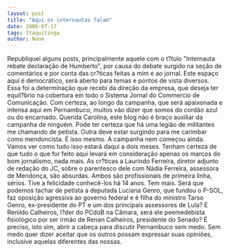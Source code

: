 ```yaml
---
layout: post
title: "Aqui os internautas falam"
date: 2006-07-17
tags: Itaquitinga
author: None
---
```


Republiquei alguns posts, principalmente aquele com o t?tulo \"Internauta rebate declaração de Humberto\", por causa do debate surgido na seção de comentários e por conta das cr?ticas feitas a mim e ao jornal.
Este espaço aqui é democrático, será aberto para temas e pontos de vista diversos. Essa foi a determinação
 que recebi da direção da empresa, que deseja ter equil?brio na cobertura em todo o Sistema Jornal do Commercio de Comunicação. Com certeza, ao longo da campanha, que será apaixonada e intensa aqui em Pernambuco, muitos vão dizer que somos do cordão azul ou do encarnado.
Querida Carolina, este blog não é braço auxiliar da campanha de ninguém. Pode ter certeza que há uma legião de militantes me chamando de petista. Outra deve estar surgindo para me carimbar como mendoncista. É isso mesmo. A campanha nem começou ainda. Vamos ver como tudo isso estará daqui a dois meses.
Tenham certeza de que tudo o que for feito aqui levará em consideração apenas os marcos do bom jornalismo, nada mais. As cr?ticas a Laurindo Ferreira, diretor adjunto de redação do JC, sobre o parentesco dele com Nádia Ferreira, assessora de Mendonça, são absurdas. Ambos são profissionais de primeira linha, sérios. Tive a felicidade conhecê-los há 14 anos.
Tem mais. Será que podemos tachar de petista a deputada Luciana Genro, que fundou o P-SOL, faz oposição agressiva ao governo federal e é filha do ministro Tarso Genro, ex-presidente do PT e um dos principais assessores de Lula? E Renildo Calheiros, l?der do PCdoB na Câmara, será ele peemedebista fisiológico por ser irmão de Renan Calheiros, presidente do Senado?
É preciso, isto sim, abrir a cabeça para discutir Pernambuco sem medo. Sem medo quer dizer aceitar que os outros possam expressar suas opiniões, inclusive aquelas diferentes das nossas. 